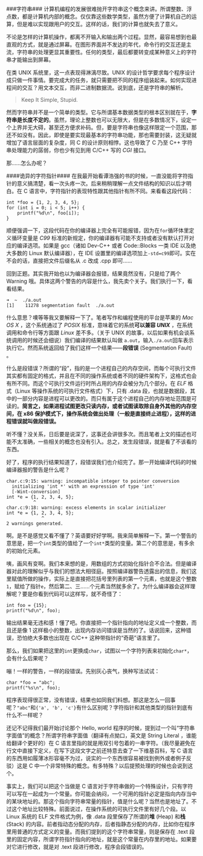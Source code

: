 ###字符串###
计算机编程的发展很难抛开字符串这个概念来讲。所谓整数、浮点数，都是计算机内部的概念。仅仅靠这些数学类型，虽然方便了计算机自己的运算，但是难以实现跟用户的交互。这样的话，我们的计算也就失去了意义。

不论是怎样的计算机操作，都离不开输入和输出两个过程。显然，最容易想到也最直观的方式，就是通过屏幕。在图形界面并不发达的年代，命令行的交互还是主流，字符串的处理更显其重要性。任何的类型，最后都要转变成某种意义上的字符串才能输出到屏幕。

在类 UNIX 系统里，这一点表现得淋漓尽致。UNIX 的设计哲学要求每个程序设计成只做一件事情。要完成大的任务，就只需要把不同的程序组装起来。如何实现进程间的交互？用文本交互，而非二进制数据流。说到底，还是字符串的解析。

> Keep It Simple, Stupid.

然而字符串并不是一个简单的类型。它与所谓基本数据类型的根本区别就在于，**字符串是长度不定的**。虽然，理论上整数也可以无限大，但是在多数情况下，设定一个上界并无大碍，甚至还方便求补码。但，要是字符串也像这样限定一个范围，那还不如没有。因此，即使是要实现最基本的字符串功能，那也需要封装，这无疑就增加了语言层面的复杂度，同 C 的设计原则相悖。这也导致了 C 乃至 C++ 字符串处理能力的孱弱，你也少有见到用 C/C++ 写的 _CGI_ 接口。

那……怎么办呢？

####诡异的字符指针####
在我最开始看谭浩强的书的时候，一直没能将字符指针的意义搞清楚，看一次头疼一次。后来稍稍理解一点文件结构的知识以后才明白。在 C 语言中，字符指针的表现特性跟其他指针有所不同。来看看这段代码：

	int *foo = {1, 2, 3, 4, 5};
	for (int i = 0; i < 5; i++) {
		printf("%d\n", foo[i]);
	}

顺便强调一下，这段代码在你的编译器上完全有可能报错，因为在``for``循环体里定义循环变量是 _C99_ 标准的新规定，你的编译器有可能不支持或者没有默认打开对应的编译选项。如果是 gcc（诸如 Dev-C++ 或者 Code::Blocks 一类 IDE 以及绝大多数的 Linux 默认编译器），在 IDE 设置里的编译选项加上``-std=c99``即可。实在不会的话，直接把文件后缀名从 .c 改成 .cpp 即可……

回到正题。其实我开始也以为编译器会报错，结果竟然没有，只是给了两个 Warning 哦。具体这两个警告的内容是什么，我先卖个关子。我们执行一下，看看结果。

	➜  ~  ./a.out
	[1]    11278 segmentation fault  ./a.out

什么意思？噢等等我又要解释一下了。笔者写作和编程使用的平台是苹果的 _Mac OS X_ ，这个系统通过了 _POSIX_ 标准，意味着它的系统**可以兼容 _UNIX_** ，在系统调用和命令行等方面跟 _Linux_ 差不多。（关于 UNIX 的故事，以后如果有机会谈系统调用的时候还会细说）我们编译的结果默认叫做 ``a.out``，输入``./a.out``回车表示执行它。然而系统返回给了我们这样一个结果——**段错误** (Segmentation Fault) 。

什么是段错误？所谓的“段”，指的是一个进程自己的内存空间，而每个可执行文件其实都有固定的格式，并且在不同的操作系统或者不同的硬件架构下，这格式也会有所不同。而这个可执行文件运行时所占用的内存会被分为几个部分。在 _ELF_ 格式（Linux 等操作系统的可执行文件格式）下，只有 .data 段，也就是数据段，其中的一部分内容是进程可以更改的。而只有属于这个进程自己的内存地址范围是可读的。**简言之，如果进程试图更改只读内存，或者试图读取除自身外其他的内存空间，在 x86 保护模式下，操作系统会做出处理（一般是直接终止进程），这样的进程错误就叫做段错误。**

听不懂？没关系，日后要是说深了，这事还会讲很多次。而且笔者上文的描述也可能不太准确，一些相关的概念也没有引入。总之，发生段错误，就是看了不该看的东西。

好了，程序的执行结果知道了，段错误我们也介绍完了。那一开始编译代码的时候编译器报的警告是什么呢？

	char.c:9:15: warning: incompatible integer to pointer conversion
      initializing 'int *' with an expression of type 'int'
      [-Wint-conversion]
    int *e = {1, 2, 3, 4, 5};
              ^
	char.c:9:18: warning: excess elements in scalar initializer
    int *e = {1, 2, 3, 4, 5};
                 ^
	2 warnings generated.

啊。是不是感觉又看不懂了？英语要好好学啊。我来简单解释一下。第一个警告的意思是，把一个``int``类型的值给了一个``int*``类型的变量。第二个的意思是，有多余的初始化元素。

咦，画风有变啊。我们本来想的是，用数组的方式初始化指针合不合法。但是编译器对此的理解似乎与我们的想法大相径庭。按照编译器警告透露出的信息，我们这里赋值所做的操作，实际上是直接把花括号里列表的第一个元素，也就是这个整数 ``1``，赋给了指针``e``，然后第二、三……个元素当然就多余了。为什么编译器会这样理解呢？要是你看到代码可以这样写，就不奇怪了：

	int foo = {15};
	printf("%d\n", foo);

输出结果毫无违和感！懂了吧。你直接把一个指针指向的地址定义成一个整数，而且还是像 1 这样极小的整数，出现内存访问错误是当然的了。话说回来，这种错误，恐怕绝大多数也出现在 C/C++ 这种带指针的“奇葩”语言里了。

那么，我们如果把这里的``int``更换成``char``，试图以一个字符列表来初始化``char*``，会有什么后果呢？

嘣！一样的警告，一样的段错误。先别灰心丧气，换种写法试试：

	char *foo = "abc";
	printf("%s\n", foo);

程序表现得很正常，没有错误，结果也如同我们料想。那这是怎么一回事呢？``"abc"``和``{'a', 'b', 'c'}``有什么区别呢？字符指针和其他类型的指针到底有什么不一样呢？

还记不记得我们最开始讨论那个 Hello, world 程序的时候，提到过一个叫“字符串字面值”的概念？所谓字符串字面值（翻译有点拗口，英文是 String Literal ，谁能给翻译个更好的）在 C 语言里指的就是用双引号包着的一串字符。（我尽量避免在行文中直接下定义，在写下这段文字之前还特意去查了一下维基百科，写 C 语言的东西用如履薄冰形容毫不为过，说实的一个东西很容易被找到例外或者例子反驳）这是 C 中一个非常特殊的概念。有多特殊？以后提预处理的时候也会说到这个。

事实上，我们可以把这个当做是 C 语言对于字符串做的一个特殊设计，只有字符可以写在一起成为一个常量。你可能会纳闷，一个可用的指针必定是指向内存当中的某块地址的。那这个指向字符串常量的指针，值是什么呢？当然也是地址了。不过这个地址比较特殊。前面说过，在操作系统的可执行文件里有好几个段。以 Linux 系统的 ELF 文件格式为例，像 .data 段里保存了所谓的**堆** (Heap) 和**栈** (Stack) 的内容。前者指动态分配的内存，后者指静态分配的内存，比如你在程序里用普通的方式定义的变量。而我们提到的这个字符串常量，则是保存在 .text 段里的固定内容，所谓字符指针指向的地址，就是这个常量在内存里的地址。如果要对它进行修改，就是对 .text 段进行修改，程序会段错误的。